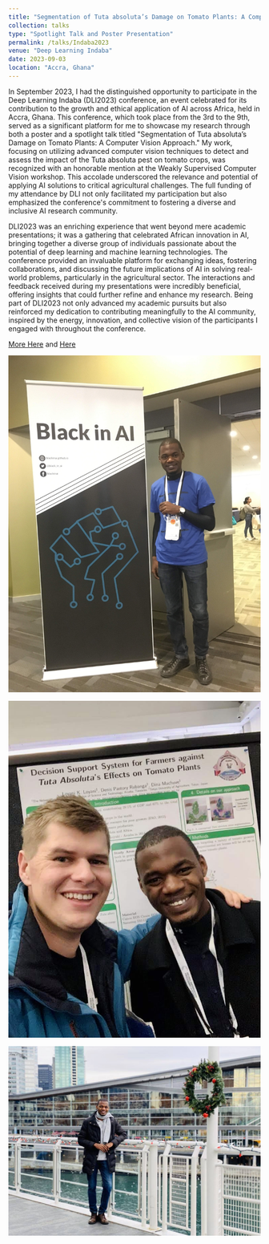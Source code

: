 ```yaml
---
title: "Segmentation of Tuta absoluta’s Damage on Tomato Plants: A Computer Vision Approach"
collection: talks
type: "Spotlight Talk and Poster Presentation"
permalink: /talks/Indaba2023
venue: "Deep Learning Indaba"
date: 2023-09-03
location: "Accra, Ghana"
---
```



In September 2023, I had the distinguished opportunity to participate in the Deep Learning Indaba (DLI2023) conference, an event celebrated for its contribution to the growth and ethical application of AI across Africa, held in Accra, Ghana. This conference, which took place from the 3rd to the 9th, served as a significant platform for me to showcase my research through both a poster and a spotlight talk titled "Segmentation of Tuta absoluta’s Damage on Tomato Plants: A Computer Vision Approach." My work, focusing on utilizing advanced computer vision techniques to detect and assess the impact of the Tuta absoluta pest on tomato crops, was recognized with an honorable mention at the Weakly Supervised Computer Vision workshop. This accolade underscored the relevance and potential of applying AI solutions to critical agricultural challenges. The full funding of my attendance by DLI not only facilitated my participation but also emphasized the conference's commitment to fostering a diverse and inclusive AI research community.

DLI2023 was an enriching experience that went beyond mere academic presentations; it was a gathering that celebrated African innovation in AI, bringing together a diverse group of individuals passionate about the potential of deep learning and machine learning technologies. The conference provided an invaluable platform for exchanging ideas, fostering collaborations, and discussing the future implications of AI in solving real-world problems, particularly in the agricultural sector. The interactions and feedback received during my presentations were incredibly beneficial, offering insights that could further refine and enhance my research. Being part of DLI2023 not only advanced my academic pursuits but also reinforced my dedication to contributing meaningfully to the AI community, inspired by the energy, innovation, and collective vision of the participants I engaged with throughout the conference.


[More Here](https://deeplearningindaba.com/2023/poster-submissions/) and [Here](https://wscv-indaba.github.io/2023#awards) 

![SelectedImage](/images/NeurIPS2019-1.JPG)

![SelectedImage](/images/NeurIPS2019-2.JPG)

![SelectedImage](/images/NeurIPS2019-3.jpg)
